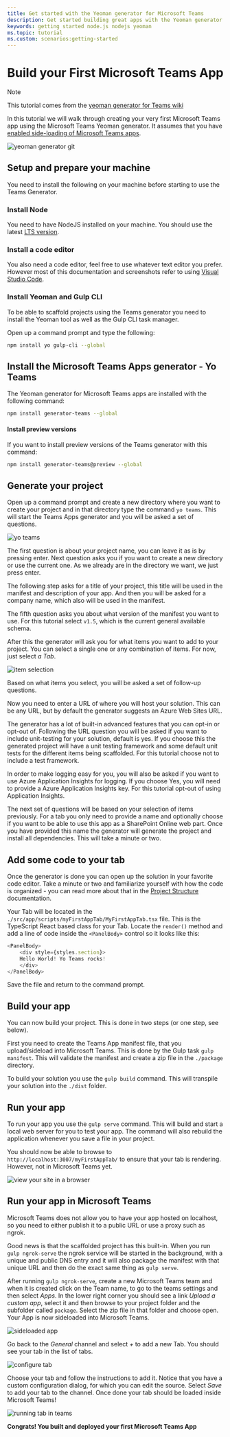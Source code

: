```yaml
---
title: Get started with the Yeoman generator for Microsoft Teams
description: Get started building great apps with the Yeoman generator for Microsoft Teams
keywords: getting started node.js nodejs yeoman
ms.topic: tutorial
ms.custom: scenarios:getting-started
---
```


# Build your First Microsoft Teams App

>[!Note]
>This tutorial comes from the [yeoman generator for Teams wiki](https://github.com/OfficeDev/generator-teams/wiki/Build-Your-First-Microsoft-Teams-App)

In this tutorial we will walk through creating your very first Microsoft Teams app using the Microsoft Teams Yeoman generator. It assumes that you have [enabled side-loading of Microsoft Teams apps](~/concepts/build-and-test/prepare-your-o365-tenant.md).

![yeoman generator git](~/assets/yeoman-demo.gif)

## Setup and prepare your machine

You need to install the following on your machine before starting to use the Teams Generator.

### Install Node

You need to have NodeJS installed on your machine. You should use the latest [LTS version](https://nodejs.org/en/download/).

### Install a code editor

You also need a code editor, feel free to use whatever text editor you prefer. However most of this documentation and screenshots refer to using [Visual Studio Code](https://code.visualstudio.com).

### Install Yeoman and Gulp CLI

To be able to scaffold projects using the Teams generator you need to install the Yeoman tool as well as the Gulp CLI task manager.

Open up a command prompt and type the following:

```bash
npm install yo gulp-cli --global
```

## Install the Microsoft Teams Apps generator - Yo Teams

The Yeoman generator for Microsoft Teams apps are installed with the following command:

```bash
npm install generator-teams --global
```

#### Install preview versions

If you want to install preview versions of the Teams generator with this command:

```bash
npm install generator-teams@preview --global
```

## Generate your project

Open up a command prompt and create a new directory where you want to create your project and in that directory type the command `yo teams`. This will start the Teams Apps generator and you will be asked a set of questions.

![yo teams](~/assets/yeoman-images/teams-first-app-1.png)

The first question is about your project name, you can leave it as is by pressing enter. Next question asks you if you want to create a new directory or use the current one. As we already are in the directory we want, we just press enter.

The following step asks for a title of your project, this title will be used in the manifest and description of your app. And then you will be asked for a company name, which also will be used in the manifest.

The fifth question asks you about what version of the manifest you want to use. For this tutorial select `v1.5`, which is the current general available schema.

After this the generator will ask you for what items you want to add to your project. You can select a single one or any combination of items. For now, just select *a Tab*.

![item selection](~/assets/yeoman-images/teams-first-app-2.png)

Based on what items you select, you will be asked a set of follow-up questions.

Now you need to enter a URL of where you will host your solution. This can be any URL, but by default the generator suggests an Azure Web Sites URL.

The generator has a lot of built-in advanced features that you can opt-in or opt-out of. Following the URL question you will be asked if you want to include unit-testing for your solution, default is yes. If you choose this the generated project will have a unit testing framework and some default unit tests for the different items being scaffolded. For this tutorial choose not to include a test framework.

In order to make logging easy for you, you will also be asked if you want to use Azure Application Insights for logging. If you choose Yes, you will need to provide a Azure Application Insights key. For this tutorial opt-out of using Application Insights.

The next set of questions will be based on your selection of items previously. For a tab you only need to provide a name and optionally choose if you want to be able to use this app as a SharePoint Online web part. Once you have provided this name the generator will generate the project and install all dependencies. This will take a minute or two.

## Add some code to your tab

Once the generator is done you can open up the solution in your favorite code editor. Take a minute or two and familiarize yourself with how the code is organized - you can read more about that in the [Project Structure](https://github.com/OfficeDev/generator-teams/wiki/Project-Structure) documentation.

Your Tab will be located in the `./src/app/scripts/myFirstAppTab/MyFirstAppTab.tsx` file. This is the TypeScript React based class for your Tab. Locate the `render()` method and add a line of code inside the `<PanelBody>` control so it looks like this:

``` TypeScript
<PanelBody>
    <div style={styles.section}>
    Hello World! Yo Teams rocks!
    </div>
</PanelBody>
```

Save the file and return to the command prompt.

## Build your app

You can now build your project. This is done in two steps (or one step, see below).

First you need to create the Teams App manifest file, that you upload/sideload into Microsoft Teams. This is done by the Gulp task `gulp manifest`. This will validate the manifest and create a zip file in the `./package` directory.

To build your solution you use the `gulp build` command. This will transpile your solution into the `./dist` folder. 

## Run your app

To run your app you use the `gulp serve` command. This will build and start a local web server for you to test your app. The command will also rebuild the application whenever you save a file in your project. 

You should now be able to browse to `http://localhost:3007/myFirstAppTab/` to ensure that your tab is rendering. However, not in Microsoft Teams yet.

![view your site in a browser](~/assets/yeoman-images/teams-first-app-3.png)

## Run your app in Microsoft Teams

Microsoft Teams does not allow you to have your app hosted on localhost, so you need to either publish it to a public URL or use a proxy such as ngrok.

Good news is that the scaffolded project has this built-in. When you run `gulp ngrok-serve` the ngrok service will be started in the background, with a unique and public DNS entry and it will also package the manifest with that unique URL and then do the exact same thing as `gulp serve`.

After running `gulp ngrok-serve`, create a new Microsoft Teams team and when it is created click on the Team name, to go to the teams settings and then select *Apps*. In the lower right corner you should see a link *Upload a custom app*, select it and then browse to your project folder and the subfolder called `package`. Select the zip file in that folder and choose open. Your App is now sideloaded into Microsoft Teams.

![sideloaded app](~/assets/yeoman-images/teams-first-app-4.png)

Go back to the *General* channel and select *+* to add a new Tab. You should see your tab in the list of tabs.

![configure tab](~/assets/yeoman-images/teams-first-app-5.png)

Choose your tab and follow the instructions to add it. Notice that you have a custom configuration dialog, for which you can edit the source. Select *Save* to add your tab to the channel. Once done your tab should be loaded inside Microsoft Teams!

![running tab in teams](~/assets/yeoman-images/teams-first-app-6.png)

**Congrats! You built and deployed your first Microsoft Teams App**
